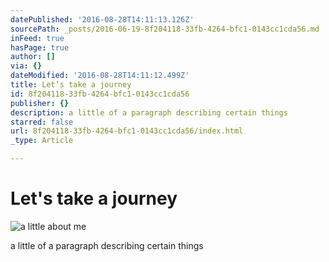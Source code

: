 ```yaml
---
datePublished: '2016-08-28T14:11:13.126Z'
sourcePath: _posts/2016-06-19-8f204118-33fb-4264-bfc1-0143cc1cda56.md
inFeed: true
hasPage: true
author: []
via: {}
dateModified: '2016-08-28T14:11:12.499Z'
title: Let’s take a journey
id: 8f204118-33fb-4264-bfc1-0143cc1cda56
publisher: {}
description: a little of a paragraph describing certain things
starred: false
url: 8f204118-33fb-4264-bfc1-0143cc1cda56/index.html
_type: Article

---
```

# Let's take a journey
![a little about me](https://the-grid-user-content.s3-us-west-2.amazonaws.com/cbb73717-074c-4185-9473-5bf678010051.jpg)

a little of a paragraph describing certain things